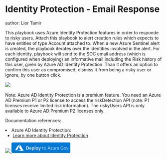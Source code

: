 # Identity Protection - Email Response
author: Lior Tamir

This playbook uses Azure Identity Protection features in order to responde to risky users.
Attach this playbook to alert creation rules which expects to have entities of type Account attached to. 
When a new Azure Sentinel alert is created, the playbook iterates over the identities involved in the alert.
For each identity, playbook will send to the SOC email address (which is configured when deploying) an informative mail including the Risk history of this user, given by Azure AD Identity Protection.
Than it offers an option to confirm this user as compromised, dismiss it from being a risky user or ignore, by one button click.

<img src="https://github.com/Azure/Azure-Sentinel/blob/master/Playbooks/IdentityProtection-EmailResponse/images/designerView.png"/>

Note: Azure AD Identity Protection is a premium feature. You need an Azure AD Premium P1 or P2 license to access the riskDetection API (note: P1 licenses receive limited risk information). The riskyUsers API is only available to Azure AD Premium P2 licenses only.

Documentation references:

<li>Azure AD Identity Protection:
<ul>
<li><a href="https://docs.microsoft.com/azure/active-directory/identity-protection/overview-identity-protection" target="_blank" rel="noopener">Learn more about Identity Protection</a></li>
</ul>
</li>


<a href="https://portal.azure.com/#create/Microsoft.Template/uri/https%3A%2F%2Fraw.githubusercontent.com%2FAzure%2FAzure-Sentinel%2Fmaster%2FPlaybooks%2FIdentityProtection-EmailResponse%2Fazuredeploy.json" target="_blank">
    <img src="https://aka.ms/deploytoazurebutton""/>
</a>
<a href="https://portal.azure.us/#create/Microsoft.Template/uri/https%3A%2F%2Fraw.githubusercontent.com%2FAzure%2FAzure-Sentinel%2Fmaster%2FPlaybooks%2FIdentityProtection-EmailResponse%2Fazuredeploy.json" target="_blank">
<img src="https://raw.githubusercontent.com/Azure/azure-quickstart-templates/master/1-CONTRIBUTION-GUIDE/images/deploytoazuregov.png"/>
</a>
